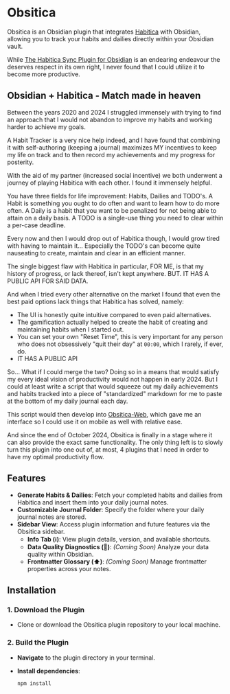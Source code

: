 # Obsitica

Obsitica is an Obsidian plugin that integrates [Habitica](https://habitica.com) with Obsidian, allowing you to track your habits and dailies directly within your Obsidian vault.

While [The Habitica Sync Plugin for Obsidian](obsidian://show-plugin?id=obsidian-habitica-integration) is an endearing endeavour the deserves respect in its own right, I never found that I could utilize it to become more productive.

## Obsidian + Habitica - Match made in heaven

Between the years 2020 and 2024 I struggled immensely with trying to find an approach that I would not abandon to improve my habits and working harder to achieve my goals.

A Habit Tracker is a very nice help indeed, and I have found that combining it with self-authoring (keeping a journal) maximizes MY incentives to keep my life on track and to then record my achievements and my progress for posterity.

With the aid of my partner (increased social incentive) we both underwent a journey of playing Habitica with each other. 
I found it immensely helpful. 

You have three fields for life improvement: Habits, Dailies and TODO's. 
A Habit is something you ought to do often and want to learn how to do more often.
A Daily is a habit that you want to be penalized for not being able to attain on a daily basis.
A TODO is a single-use thing you need to clear within a per-case deadline.

Every now and then I would drop out of Habitica though, I would grow tired with having to maintain it... Especially the TODO's can become quite nauseating to create, maintain and clear in an efficient manner.

The single biggest flaw with Habitica in particular, FOR ME, is that my history of progress, or lack thereof, isn't kept anywhere. BUT. IT HAS A PUBLIC API FOR SAID DATA.

And when I tried every other alternative on the market I found that even the best paid options lack things that Habitica has solved, namely:
* The UI is honestly quite intuitive compared to even paid alternatives.
* The gamification actually helped to create the habit of creating and maintaining habits when I started out.
* You can set your own "Reset Time", this is very important for any person who does not obsessively "quit their day" at `00:00`, which I rarely, if ever, do.
* IT HAS A PUBLIC API

So... What if I could merge the two? 
Doing so in a means that would satisfy my every ideal vision of productivity would not happen in early 2024.
But I could at least write a script that would squeeze out my daily achievements and habits tracked into a piece of "standardized" markdown for me to paste at the bottom of my daily journal each day.

This script would then develop into [Obsitica-Web]([url](https://dotmavriq.github.io/Obsitica-Web/)), which gave me an interface so I could use it on mobile as well with relative ease.

And since the end of October 2024, Obsitica is finally in a stage where it can also provide the exact same functionality.
The only thing left is to slowly turn this plugin into one out of, at most, 4 plugins that I need in order to have my optimal productivity flow.

## Features

- **Generate Habits & Dailies**: Fetch your completed habits and dailies from Habitica and insert them into your daily journal notes.
- **Customizable Journal Folder**: Specify the folder where your daily journal notes are stored.
- **Sidebar View**: Access plugin information and future features via the Obsitica sidebar.
  - **Info Tab (ℹ️)**: View plugin details, version, and available shortcuts.
  - **Data Quality Diagnostics (🔎)**: *(Coming Soon)* Analyze your data quality within Obsidian.
  - **Frontmatter Glossary (⬆️)**: *(Coming Soon)* Manage frontmatter properties across your notes.

## Installation

### 1. Download the Plugin

- Clone or download the Obsitica plugin repository to your local machine.

### 2. Build the Plugin

- **Navigate** to the plugin directory in your terminal.
- **Install dependencies**:

  ```bash
  npm install
